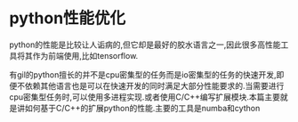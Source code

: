 # python性能优化

python的性能是比较让人诟病的,但它却是最好的胶水语言之一,因此很多高性能工具将其作为前端使用,比如tensorflow.

有gil的python擅长的并不是cpu密集型的任务而是io密集型的任务的快速开发,即便不依赖其他语言也是可以在快速开发的同时满足大部分性能要求的.当需要进行cpu密集型任务时,可以使用多进程实现.或者使用C/C++编写扩展模块.本篇主要就是讲如何基于C/C++的扩展python的性能.主要的工具是numba和cython


